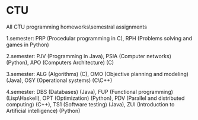 # CTU
All CTU programming homeworks\semestral assignments

1.semester: PRP (Procedular programming in C), RPH (Problems solving and games in Python)

2.semester: PJV (Programming in Java), PSIA (Computer networks) (Python), APO (Computers Architecture) (C)

3.semester: ALG (Algorithms) (C), OMO (Objective planning and modeling) (Java), OSY (Operational systems) (C\C++)

4.semester: DBS (Databases) (Java), FUP (Functional programming) (Lisp\Haskell), OPT (Optimization) (Python), PDV (Parallel and distributed computing) (C++), TS1 (Software testing) (Java), ZUI (Introduction to Artificial intelligence) (Python)
